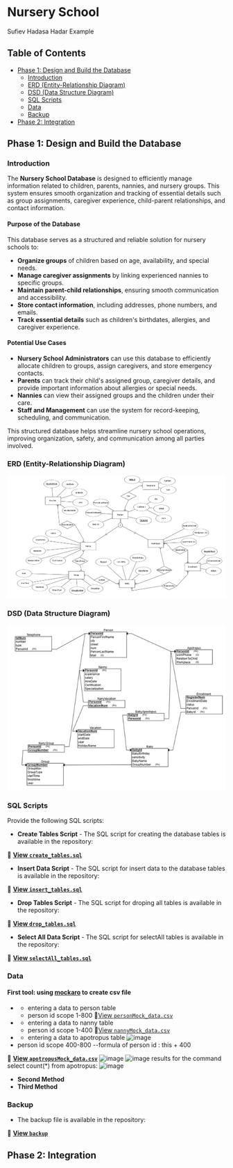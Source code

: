 

# Nursery School 

Sufiev Hadasa Hadar Example

## Table of Contents  
- [Phase 1: Design and Build the Database](#phase-1-design-and-build-the-database)  
  - [Introduction](#introduction)  
  - [ERD (Entity-Relationship Diagram)](#erd-entity-relationship-diagram)  
  - [DSD (Data Structure Diagram)](#dsd-data-structure-diagram)  
  - [SQL Scripts](#sql-scripts)  
  - [Data](#data)
  - [Backup](#backup)  
- [Phase 2: Integration](#phase-2-integration)  

## Phase 1: Design and Build the Database  

### Introduction

The **Nursery School Database** is designed to efficiently manage information related to children, parents, nannies, and nursery groups. This system ensures smooth organization and tracking of essential details such as group assignments, caregiver experience, child-parent relationships, and contact information.

#### Purpose of the Database
This database serves as a structured and reliable solution for nursery schools to:  
- **Organize groups** of children based on age, availability, and special needs.  
- **Manage caregiver assignments** by linking experienced nannies to specific groups.  
- **Maintain parent-child relationships**, ensuring smooth communication and accessibility.  
- **Store contact information**, including addresses, phone numbers, and emails.  
- **Track essential details** such as children's birthdates, allergies, and caregiver experience.  

#### Potential Use Cases
- **Nursery School Administrators** can use this database to efficiently allocate children to groups, assign caregivers, and store emergency contacts.  
- **Parents** can track their child's assigned group, caregiver details, and provide important information about allergies or special needs.  
- **Nannies** can view their assigned groups and the children under their care.  
- **Staff and Management** can use the system for record-keeping, scheduling, and communication.  

This structured database helps streamline nursery school operations, improving organization, safety, and communication among all parties involved.

###  ERD (Entity-Relationship Diagram)    
![ERD Diagram](Phase1/ERDAndDSTFiles/ERD.png)  

###  DSD (Data Structure Diagram)   
![DSD Diagram](Phase1/ERDAndDSTFiles/DSD.png)  

###  SQL Scripts  
Provide the following SQL scripts:  
- **Create Tables Script** - The SQL script for creating the database tables is available in the repository:  

📜 **[View `create_tables.sql`](Phase1/scripts/NurserySchoolCreateTable.sql)**  

- **Insert Data Script** - The SQL script for insert data to the database tables is available in the repository:  

📜 **[View `insert_tables.sql`](Phase1/scripts/NurserySchoolInserts.sql)**  
 
- **Drop Tables Script** - The SQL script for droping all tables is available in the repository:  

📜 **[View `drop_tables.sql`](Phase1/scripts/NurserySchoolDropTable.sql)**  

- **Select All Data Script**  - The SQL script for selectAll tables is available in the repository:  

📜 **[View `selectAll_tables.sql`](Phase1/scripts/NurserySchoolSelectAll.sql)**  
  
###  Data  
####  First tool: using [mockaro](https://www.mockaroo.com/) to create csv file
- -  entering a data to person table
  -  person id scope 1-800
📜[View `personMock_data.csv`](Phase1/mockData/Person_MOCK_DATA.csv)
- -  entering a data to nanny table
  -  person id scope 1-400
📜[View `nannyMock_data.csv`](Phase1/mockData/nannyMOCK_DATA.csv)
- -  entering a data to apotropus table
![image](https://github.com/user-attachments/assets/c6ae9a74-aac6-4195-b010-1ad78690e459)
 -  person id scope 400-800
--formula of person id : this + 400

📜 **[View `apotropusMock_data.csv`](Phase1/mockData/apotropusMOCK_DATA.csv)**
![image](https://github.com/user-attachments/assets/08e3b07b-c3ab-44c6-917b-f904926f6901)
![image](https://github.com/user-attachments/assets/6833ecf1-90e6-454d-8396-9dddf415e323)
results for  the command select count(*) from apotropus:
![image](https://github.com/user-attachments/assets/eaa16659-2fd8-44c0-81cf-c30f62632258)


- **Second Method**
- **Third Method**

### Backup 
-  The backup file is available in the repository:  

📜 **[View `backup`](Phase1/Backup/backup04032025)**  



## Phase 2: Integration 
